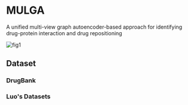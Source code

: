# MULGA
A unified multi-view graph autoencoder-based approach for identifying drug-protein interaction and drug repositioning

![fig1](https://user-images.githubusercontent.com/87815194/228161003-30f637ce-b177-47ab-a918-63091800a586.png)
## Dataset

### DrugBank

### Luo's Datasets 


